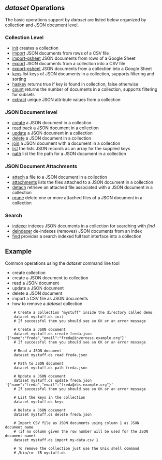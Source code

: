 
## _dataset_ Operations

The basic operations support by *dataset* are listed below organized by collection and JSON document level.

### Collection Level

+ [init](dataset/init.html) creates a collection
+ [import](dataset/import.html) JSON documents from rows of a CSV file
+ [import-gsheet](dataset/import.html) JSON documents from rows of a Google Sheet
+ [export](dataset/export.html) JSON documents from a collection into a CSV file
+ [export-gsheet](dataset/export-gsheet.html) JSON documents from a collection into a Google Sheet
+ [keys](dataset/keys.html) list keys of JSON documents in a collection, supports filtering and sorting
+ [haskey](dataset/haskey.html) returns true if key is found in collection, false otherwise
+ [count](dataset/count.html) returns the number of documents in a collection, supports filtering for subsets
+ [extract](dataset/extract.html) unique JSON attribute values from a collection

### JSON Document level

+ [create](dataset/create.html) a JSON document in a collection
+ [read](dataset/read.html) back a JSON document in a collection
+ [update](dataset/update.html) a JSON document in a collection
+ [delete](dataset/delete.html) a JSON document in a collection
+ [join](dataset/join.html) a JSON document with a document in a collection
+ [list](dataset/list.html) the lists JSON records as an array for the supplied keys
+ [path](dataset/path.html) list the file path for a JSON document in a collection

### JSON Document Attachments

+ [attach](dataset/attach.html) a file to a JSON document in a collection
+ [attachments](dataset/attachments.html) lists the files attached to a JSON document in a collection
+ [detach](dataset/detach.html) retrieve an attached file associated with a JSON document in a collection
+ [prune](dataset/prune.html) delete one or more attached files of a JSON document in a collection

### Search

+ [indexer](dataset/indexer.html) indexes JSON documents in a collection for searching with _find_
+ [deindexer](dataset/deindexer.html) de-indexes (removes) JSON documents from an index
+ [find](dataset/find.html) provides a search indexed full text interface into a collection


## Example

Common operations using the *dataset* command line tool

+ create collection
+ create a JSON document to collection
+ read a JSON document
+ update a JSON document
+ delete a JSON document
+ import a CSV file as JSON documents
+ how to remove a *dataset* collection

```shell
    # Create a collection "mystuff" inside the directory called demo
    dataset mystuff.ds init
    # If successful then you should see an OK or an error message

    # Create a JSON document 
    dataset mystuff.ds create freda.json '{"name":"freda","email":"freda@inverness.example.org"}'
    # If successful then you should see an OK or an error message

    # Read a JSON document
    dataset mystuff.ds read freda.json

    # Path to JSON document
    dataset mystuff.ds path freda.json

    # Update a JSON document
    dataset mystuff.ds update freda.json '{"name":"freda","email":"freda@zbs.example.org"}'
    # If successful then you should see an OK or an error message

    # List the keys in the collection
    dataset mystuff.ds keys

    # Delete a JSON document
    dataset mystuff.ds delete freda.json

    # Import CSV file as JSON documents using column 1 as JSON document name
    # (if no column given the row number will be used for the JSON document name)
    dataset mystuff.ds import my-data.csv 1

    # To remove the collection just use the Unix shell command
    # /bin/rm -fR mystuff.ds
```

